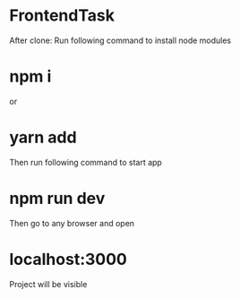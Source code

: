 # FrontendTask

After clone:
Run following command to install node modules
# npm i
or
# yarn add
Then run following command to start app
# npm run dev
Then go to any browser and open
# localhost:3000
Project will be visible
